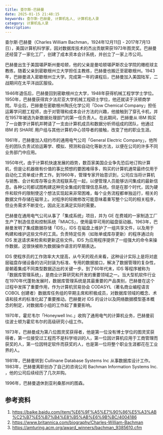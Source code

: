 ```yaml
---
title: 查尔斯·巴赫曼
date: 2025-01-15 21:48:15
keywords: 查尔斯·巴赫曼, 计算机名人, 计算机名人录
category: 计算机名人录
description: 
---
```


查尔斯·巴赫曼（Charles William Bachman，1924年12月11日 -  2017年7月13日），美国计算机科学家，因对数据库技术的杰出贡献荣获1973年图灵奖。巴赫曼还经营了一家化工厂，创建了成本资本会计系统，并创立了一家上市公司。

巴赫曼出生于美国堪萨斯州曼哈顿，他的父亲是曼哈顿堪萨斯农业学院的橄榄球主教练，随着父亲到密歇根州立大学担任主教练，巴赫曼也搬迁至密歇根州。1943年，巴赫曼进入密歇根州立大学。完成第一年的课程后，巴赫曼加入美国陆军，二战期间在太平洋战区服役。

1946年退伍后，巴赫曼回到密歇根州立大学，1948年获得机械工程学学士学位。1950年，巴赫曼获得宾夕法尼亚大学机械工程硕士学位，他还就读于沃顿商学院。毕业后，巴赫曼在密歇根州陶氏化学公司「Dow Chemical Company」担任运筹学问题工程师，由于对管理和成本会计方法的兴趣，他接触到了穿孔卡机，并在1957年被选为新数据处理部门的第一任负责人。在此期间，巴赫曼从 IBM 购买了一台数字计算机并聘请了一支由计算机成员和数据分析师组成的团队，他通过 IBM 的 SHARE 用户组与其他计算机中心领导者的接触，改变了他的职业生涯。

1961年，巴赫曼加入纽约市的通用电气公司「General Electric Company」，他所在的团队负责试验运筹学、模拟、预测和自动化等新方法，以便在公司的许多不同业务部门中应用。

1950年代，由于计算机快速发展的趋势，数百家美国企业争先恐后地订购计算机，但是让机器做有价值的事比预想的要困难得多，购买的计算机通常最终仅用于自动化工资单或计费工作。到1960年，管理专家开始意识到，公司应当将计算机与销售、会计和库存等业务流程联系在一起，以便管理人员能够访问集成的最新信息。各种公司都试图构建这种完全集成的管理信息系统。但是在那个时代，因为硬件和软件的限制使这个想法实现起来非常困难，每个业务流程都单独运行，相关的数据文件存储在磁带上。对程序的轻微修改可能意味着重写整个公司的相关程序，但业务需求不断变化，因此无法满足实际的需要。

巴赫曼在通用电气公司从事了「集成系统」项目，并为 GE 在费城的一家制造工厂生产了制造信息和控制系统「MIACS」，使用最早可用的磁盘驱动器。1963年，巴赫曼发明了集成数据存储「IDS」，IDS 在磁盘上维护了一组共享文件，以及用于构建和维护这些文件的工具。负责特定任务（如账单或库存更新）的程序通过向 IDS 发送请求来检索和更新这些文件。IDS 为应用程序提供了一组强大的命令来操作数据，这很快被称为数据操作语言的早期表达。

IDS 使程序员的工作效率大大提高，从今天的观点来看，这种设计实际上是将对底层磁盘存储设备的访问封装为标准、专用的数据接口，解决了数据管理的复杂性，是朝着集成不同类型数据迈出的关键一步。到了60年代末，IDS 等程序被称为「数据库管理系统」，是商业计算研究和开发的重要领域之一。当大型机软件行业在1970年代蓬勃发展时，数据库管理系统是其最重要的产品类别，巴赫曼在这个过程中发挥了重要作用，作为计算机贸易协会 CODASYL（著名商业编程语言 COBOL 创建者）数据库任务组的早期主席和积极成员，对数据库领域的概念、术语和技术的标准化起了重要推动。巴赫曼对 IDS 的设计以及网络数据模型基本概念的制定，对数据库小组的工作起了重要影响。

1970年，霍尼韦尔「Honeywell Inc.」收购了通用电气的计算机业务，巴赫曼前往波士顿为霍尼韦尔的高级研究小组工作。

1973年，巴赫曼成为第八位图灵奖获得者，他是第一位没有博士学位的图灵奖获得者，第一位接受过工程而不是科学培训的人，第一位因计算机应用于工商管理而获奖的人，第一位因特定软件而获奖的人，也是第一位将整个职业生涯都花在工业界的人。

1981年，巴赫曼转到 Cullinane Database Systems Inc 从事数据库设计工作。1983年，巴赫曼离职创办了自己的咨询公司 Bachman Information Systems Inc. ，他的公司后续经历了几次并购。

1996年，巴赫曼退休到亚利桑那州的图森。

## 参考资料
1. https://baike.baidu.com/item/%E6%9F%A5%E7%90%86%E5%A3%AB%C2%B7%E5%B7%B4%E8%B5%AB%E6%9B%BC/4004186
2. https://www.britannica.com/biography/Charles-William-Bachman
3. https://amturing.acm.org/award_winners/bachman_9385610.cfm